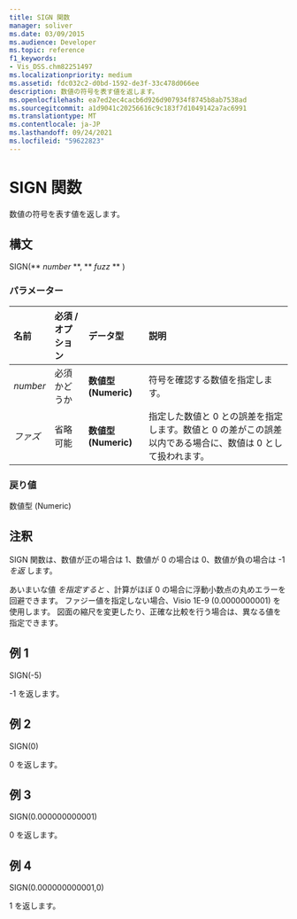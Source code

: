 ```yaml
---
title: SIGN 関数
manager: soliver
ms.date: 03/09/2015
ms.audience: Developer
ms.topic: reference
f1_keywords:
- Vis_DSS.chm82251497
ms.localizationpriority: medium
ms.assetid: fdc032c2-d0bd-1592-de3f-33c478d066ee
description: 数値の符号を表す値を返します。
ms.openlocfilehash: ea7ed2ec4cacb6d926d907934f8745b8ab7538ad
ms.sourcegitcommit: a1d9041c20256616c9c183f7d1049142a7ac6991
ms.translationtype: MT
ms.contentlocale: ja-JP
ms.lasthandoff: 09/24/2021
ms.locfileid: "59622823"
---
```

# <a name="sign-function"></a>SIGN 関数

数値の符号を表す値を返します。 
  
## <a name="syntax"></a>構文

SIGN(** *number* **, ** *fuzz* ** ) 
  
### <a name="parameters"></a>パラメーター

|**名前**|**必須 / オプション**|**データ型**|**説明**|
|:-----|:-----|:-----|:-----|
| _number_ <br/> |必須かどうか  <br/> |**数値型 (Numeric)** <br/> | 符号を確認する数値を指定します。  <br/> |
| _ファズ_ <br/> |省略可能  <br/> |**数値型 (Numeric)** <br/> |指定した数値と 0 との誤差を指定します。数値と 0 の差がこの誤差以内である場合に、数値は 0 として扱われます。  <br/> |
   
### <a name="return-value"></a>戻り値

数値型 (Numeric)
  
## <a name="remarks"></a>注釈

SIGN 関数は、数値が正の場合は 1、数値が 0 の場合は 0、数値が負の場合は -1 _を返_ します。 
  
あいまいな値  _を指定すると_ 、計算がほぼ 0 の場合に浮動小数点の丸めエラーを回避できます。 ファジー値を指定しない場合、Visio 1E-9 (0.0000000001) を使用します。 図面の縮尺を変更したり、正確な比較を行う場合は、異なる値を指定できます。 
  
## <a name="example-1"></a>例 1

SIGN(-5)
  
-1 を返します。
  
## <a name="example-2"></a>例 2

SIGN(0)
  
0 を返します。
  
## <a name="example-3"></a>例 3

SIGN(0.000000000001)
  
0 を返します。
  
## <a name="example-4"></a>例 4

SIGN(0.000000000001,0)
  
1 を返します。
  

